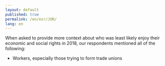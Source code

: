 ```yaml
---
layout: default
published: true
permalink: /en/esr/JOR/
lang: en
---
```


When asked to provide more context about who was least likely enjoy their economic and social rights in 2018, our respondents mentioned all of the following:
-	Workers, especially those trying to form trade unions

